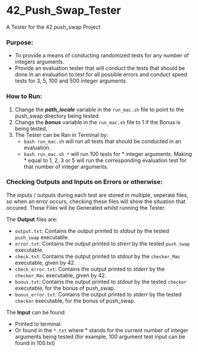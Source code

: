 # 42_Push_Swap_Tester
A Tester for the 42 push_swap Project
### Purpose:
- To provide a means of conducting randomized tests for any number of integers arguments.
- Provide an evaluation tester that will conduct the tests that should be done in an evaluation to test for all possible errors and conduct speed tests for 3, 5, 100 and 500 integer arguments.
### How to Run:
1. Change the ***path_locale*** variable in the `run_mac.sh` file to point to the push_swap directory being tested.
2. Change the ***bonus*** variable in the `run_mac.sh` file to 1 if the Bonus is being tested.
3. The Tester can be Ran in Terminal by:
   - `bash run_mac.sh` will run all tests that should be conducted in an evaluation.
   - `bash run_mac.sh *` will run 100 tests for * integer arguments. Making * equal to 1, 2, 3 or 5 will run the corresponding evaluation test for that number of integer arguments. 
### Checking Outputs and Inputs on Errors or otherwise:
The inputs / outputs during each test are stored in multiple, seperate files, so when an error occurs, checking these files will show the situation that occured. These Files will be Generated whilst running the Tester.  
  
The **Output** files are:
- `output.txt`: Contains the output printed to *stdout* by the tested `push_swap` executable.
- `error.txt`: Contains the output printed to *strerr* by the tested `push_swap` executable.
- `check.txt`: Contains the output printed to *stdout* by the `checker_Mac` executable, given by 42.
- `check_error.txt`: Contains the output printed to *stderr* by the `checker_Mac` executable, given by 42.
- `bonus.txt`: Contains the output printed to *stdout* by the tested `checker` executable, for the bonus of push_swap.
- `bonus_error.txt`: Contains the output printed to *stderr* by the tested `checker` executable, for the bonus of push_swap.  
  
The **Input** can be found:
- Printed to terminal.
- Or found in the `*.txt` where * stands for the current number of integer arguments being tested (for example, 100 argument test input can be found in 100.txt)
